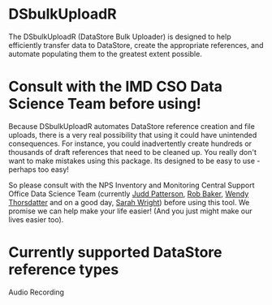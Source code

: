 # DSbulkUploadR
The DSbulkUploadR (DataStore Bulk Uploader) is designed to help efficiently transfer data to DataStore, create the appropriate references, and automate populating them to the greatest extent possible.

# Consult with the IMD CSO Data Science Team before using!
Because DSbulkUploadR automates DataStore reference creation and file uploads, there is a very real possibility that using it could have unintended consequences. For instance, you could inadvertently create hundreds or thousands of draft references that need to be cleaned up. You really don't want to make mistakes using this package. Its designed to be easy to use - perhaps too easy! 

So please consult with the NPS Inventory and Monitoring Central Support Office Data Science Team (currently [Judd Patterson](mailto:judd_patterson@nps.gov), [Rob Baker](mailto:robert_baker@nps.gov), [Wendy Thorsdatter](mailto:Wendy_Thorsdatter@nps.gov) and on a good day, [Sarah Wright](mailto:sarah_wright@nps.gov)) before using this tool. We promise we can help make your life easier! (And you just might make our lives easier too).

# Currently supported DataStore reference types
Audio Recording
